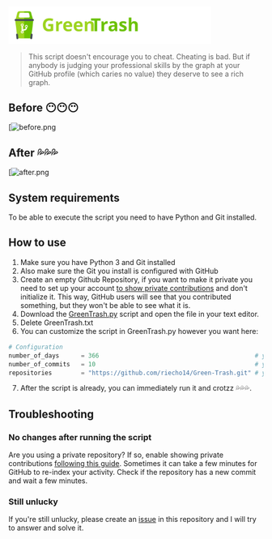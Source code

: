 <img alt="logo" src="https://raw.githubusercontent.com/riecho14/Green-Trash/main/logo.svg" width="400">

> This script doesn't encourage you to cheat. Cheating is bad. But if anybody is judging your professional skills by the graph at your GitHub profile (which caries no value) they deserve to see a rich graph.

## Before 😶😶😶
[![before.png](https://github.com/riecho14/assets/blob/main/Green%20Trash/after.png)

## After 💦💦💦
[![after.png](https://github.com/riecho14/assets/blob/main/Green%20Trash/before.png)

## System requirements
To be able to execute the script you need to have Python and Git installed.

## How to use
1. Make sure you have Python 3 and Git installed
2. Also make sure the Git you install is configured with GitHub
3. Create an empty Github Repository, if you want to make it private you need to set up your account [to show private contributions](https://help.github.com/en/articles/publicizing-or-hiding-your-private-contributions-on-your-profile) and don't initialize it. This way, GitHub users will see that you contributed something, but they won't be able to see what it is.
4. Download the [GreenTrash.py](https://github.com/riecho14/Green-Trash/archive/refs/heads/main.zip) script and open the file in your text editor.
5. Delete GreenTrash.txt
6. You can customize the script in GreenTrash.py however you want here:
```python
# Configuration
number_of_days      = 366                                           # you can change this           
number_of_commits   = 10                                            # you can change this
repositories        = "https://github.com/riecho14/Green-Trash.git" # you can change this
```
7. After the script is already, you can immediately run it and crotzz 💦💦💦.

## Troubleshooting
### No changes after running the script
Are you using a private repository? If so, enable showing private contributions
[following this guide](https://help.github.com/en/articles/publicizing-or-hiding-your-private-contributions-on-your-profile). Sometimes it can take a few minutes for GitHub to re-index your activity. Check if the repository has a new commit and wait a few minutes.

### Still unlucky
If you're still unlucky, please create an [issue](https://github.com/riecho14/Green-Trash/issues) in this repository and I will try to answer and solve it.
